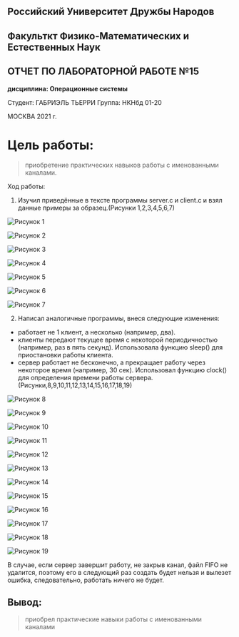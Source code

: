 ## Российский Университет Дружбы Народов

## Факульткт Физико-Математических и Естественных Наук

## ОТЧЕТ ПО ЛАБОРАТОРНОЙ РАБОТЕ №15

**дисциплина: Операционные системы**

Студент: ГАБРИЭЛЬ ТЬЕРРИ
Группа: НКНбд 01-20


МОСКВА 2021 г.





# Цель работы: 
>приобретение практических навыков работы с именованными каналами.

Ход работы:
1. Изучил приведённые в тексте программы server.c и client.c и взял данные
примеры за образец.(Рисунки 1,2,3,4,5,6,7)

![](https://raw.githubusercontent.com/tgabriel22/Lab15/main/images/1.PNG "Рисунок 1")

![](https://raw.githubusercontent.com/tgabriel22/Lab15/main/images/14.1.PNG "Рисунок 2")

![](https://raw.githubusercontent.com/tgabriel22/Lab15/main/images/14.PNG "Рисунок 3")

![](https://raw.githubusercontent.com/tgabriel22/Lab15/main/images/15.PNG "Рисунок 4")

![](https://raw.githubusercontent.com/tgabriel22/Lab15/main/images/16.PNG "Рисунок 5")

![](https://raw.githubusercontent.com/tgabriel22/Lab15/main/images/17.PNG "Рисунок 6")

![](https://raw.githubusercontent.com/tgabriel22/Lab15/main/images/8.PNG "Рисунок 7")


2. Написал аналогичные программы, внеся следующие изменения:
- работает не 1 клиент, а несколько (например, два).
- клиенты передают текущее время с некоторой периодичностью (например, раз
в пять секунд). Использовала функцию sleep() для приостановки работы клиента.
- сервер работает не бесконечно, а прекращает работу через некоторое время (например, 30 сек). Использовал функцию clock() для определения времени работы
сервера. (Рисунки,8,9,10,11,12,13,14,15,16,17,18,19)

![](https://raw.githubusercontent.com/tgabriel22/Lab15/main/images/2.PNG "Рисунок 8")

![](https://raw.githubusercontent.com/tgabriel22/Lab15/main/images/3.PNG "Рисунок 9")

![](https://raw.githubusercontent.com/tgabriel22/Lab15/main/images/4.PNG "Рисунок 10")

![](https://raw.githubusercontent.com/tgabriel22/Lab15/main/images/5.PNG "Рисунок 11")

![](https://raw.githubusercontent.com/tgabriel22/Lab15/main/images/6.PNG "Рисунок 12")

![](https://raw.githubusercontent.com/tgabriel22/Lab15/main/images/7.PNG "Рисунок 13")

![](https://raw.githubusercontent.com/tgabriel22/Lab15/main/images/8.PNG "Рисунок 14")

![](https://raw.githubusercontent.com/tgabriel22/Lab15/main/images/9.PNG "Рисунок 15")

![](https://raw.githubusercontent.com/tgabriel22/Lab15/main/images/10.PNG "Рисунок 16")

![](https://raw.githubusercontent.com/tgabriel22/Lab15/main/images/11.PNG "Рисунок 17")

![](https://raw.githubusercontent.com/tgabriel22/Lab15/main/images/12.PNG "Рисунок 18")

![](https://raw.githubusercontent.com/tgabriel22/Lab15/main/images/13.PNG "Рисунок 19")

В случае, если сервер завершит работу, не закрыв канал, файл FIFO не удалится, поэтому его в следующий раз создать будет нельзя и вылезет ошибка, следовательно, работать ничего не будет.

## Вывод: 
>приобрел практические навыки работы с именованными каналами